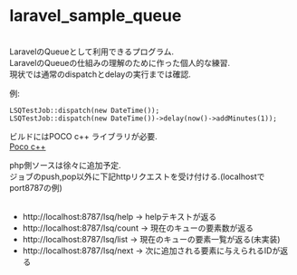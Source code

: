 # laravel_sample_queue
<br>
LaravelのQueueとして利用できるプログラム.<br>
LaravelのQueueの仕組みの理解のために作った個人的な練習.<br>
現状では通常のdispatchとdelayの実行までは確認.<br>

例:
```php:title
LSQTestJob::dispatch(new DateTime());
LSQTestJob::dispatch(new DateTime())->delay(now()->addMinutes(1));
```

ビルドにはPOCO c++ ライブラリが必要.<br>
[Poco c++](https://pocoproject.org/)

php側ソースは徐々に追加予定.<br>
ジョブのpush,pop以外に下記httpリクエストを受け付ける.(localhostでport8787の例)<br>
<br>
* http://localhost:8787/lsq/help -> helpテキストが返る
* http://localhost:8787/lsq/count -> 現在のキューの要素数が返る
* http://localhost:8787/lsq/list -> 現在のキューの要素一覧が返る(未実装) 
* http://localhost:8787/lsq/next -> 次に追加される要素に与えられるIDが返る
